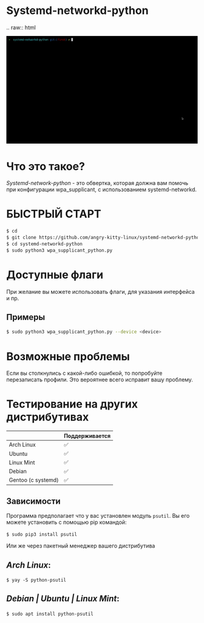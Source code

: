 Systemd-networkd-python
=======================

.. raw:: html
    <p align="center">
        <img src="https://github.com/angry-kitty-linux/systemd-networkd-python/blob/first/gif/video.gif">
    </p>

Что это такое?
=======================
*Systemd-network-python* - это обвертка, которая должна вам помочь при конфигурации wpa_supplicant, с использованием systemd-networkd.

БЫСТРЫЙ СТАРТ
=======================

``` bash
$ cd
$ git clone https://github.com/angry-kitty-linux/systemd-networkd-python
$ cd systemd-networkd-python
$ sudo python3 wpa_supplicant_python.py
```

Доступные флаги
=======================
При желание вы можете использовать флаги, для указания интерфейса и пр.

Примеры
---

``` bash
$ sudo python3 wpa_supplicant_python.py --device <device>
```
Возможные проблемы
=======================

Если вы столкнулись с какой-либо ошибкой, то попробуйте перезаписать профили.
Это вероятнее всего исправит вашу проблему.


Тестирование на других дистрибутивах
=======================

|                            | Поддерживается |
|----------------------------|----------------|
| Arch Linux                 |       ✅       |
| Ubuntu                     |       ✅       |
| Linux Mint                 |       ✅       |
| Debian                     |       ✅       |
| Gentoo (c systemd)         |       ✅       |


Зависимости
---------------------
Программа предполагает что у вас установлен модуль `psutil`. Вы его можете установить
с помощью pip командой:

`$ sudo pip3 install psutil`

Или же через пакетный менеджер вашего дистрибутива

*Arch Linux*:
-
`$ yay -S python-psutil`

*Debian | Ubuntu | Linux Mint*:
-
`$ sudo apt install python-psutil`




